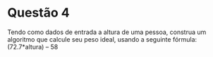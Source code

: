 # Questão 4

Tendo como dados de entrada a altura de uma pessoa, construa um algoritmo que calcule seu peso ideal,
usando a seguinte fórmula: (72.7*altura) – 58
